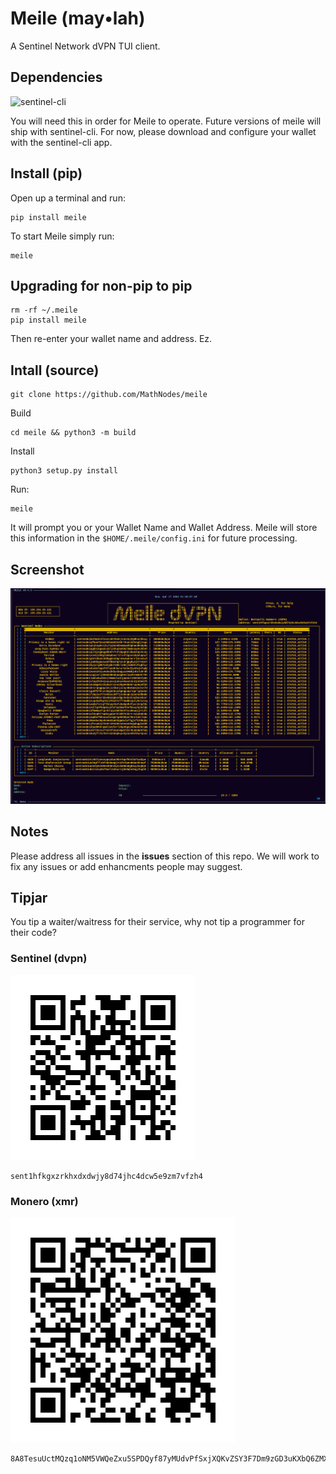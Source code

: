 # Meile (may•lah)
A Sentinel Network dVPN TUI client. 

## Dependencies
![sentinel-cli](https://github.com/sentinel-official/cli-client)

You will need this in order for Meile to operate. Future versions of meile will ship with sentinel-cli. For now, please download and configure your wallet with the sentinel-cli app. 

## Install (pip)

Open up a terminal and run:

```shell
pip install meile
```

To start Meile simply run:

```shell
meile
```

## Upgrading for non-pip to pip
```shell
rm -rf ~/.meile
pip install meile
```

Then re-enter your wallet name and address. Ez. 

## Intall (source)

```shell
git clone https://github.com/MathNodes/meile
```

Build
```shell
cd meile && python3 -m build
```

Install
```shell
python3 setup.py install
```

Run:
```shell
meile
```

It will prompt you or your Wallet Name and Wallet Address. Meile will store this information in the `$HOME/.meile/config.ini` for future processing.

## Screenshot
![img/scrshot.png](img/scrshot.png)

## Notes
Please address all issues in the **issues** section of this repo. We will work
to fix any issues or add enhancments people may suggest. 

## Tipjar
You tip a waiter/waitress for their service, why not tip a programmer for their code?

### Sentinel (dvpn)

![img/dvpn.png](img/dvpn.png)

```shell
sent1hfkgxzrkhxdxdwjy8d74jhc4dcw5e9zm7vfzh4
```


### Monero (xmr)

![img/xmr.png](img/xmr.png)

```shell
8A8TesuUctMQzq1oNM5VWQeZxu5SPDQyf87yMUdvPfSxjXQKvZSY3F7Dm9zGD3uKXbQ6ZMXGRydyQAGGQvBSfeVZBtJxh8A
```




